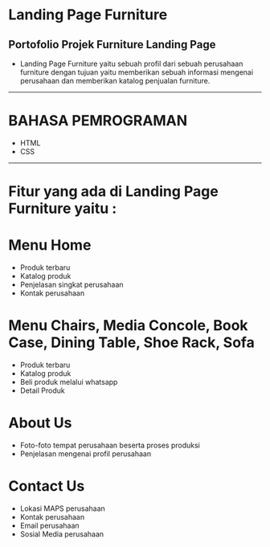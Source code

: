 # Landing Page Furniture
Portofolio Projek Furniture Landing Page
----------------------------------------
- Landing Page Furniture yaitu sebuah profil dari sebuah perusahaan furniture dengan tujuan yaitu memberikan sebuah informasi mengenai perusahaan dan memberikan katalog penjualan furniture.
----------------------------------------
# BAHASA PEMROGRAMAN
- HTML
- CSS
---
# Fitur yang ada di Landing Page Furniture yaitu :
# Menu Home
- Produk terbaru
- Katalog produk
- Penjelasan singkat perusahaan
- Kontak perusahaan
# Menu Chairs, Media Concole, Book Case, Dining Table, Shoe Rack, Sofa
- Produk terbaru
- Katalog produk
- Beli produk melalui whatsapp
- Detail Produk
# About Us
- Foto-foto tempat perusahaan beserta proses produksi
- Penjelasan mengenai profil perusahaan
# Contact Us
- Lokasi MAPS perusahaan
- Kontak perusahaan
- Email perusahaan
- Sosial Media perusahaan
